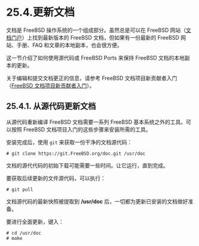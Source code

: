 # 25.4.更新文档

文档是 FreeBSD 操作系统的一个组成部分。虽然总是可以在 FreeBSD 网站（[文档门户](https://docs.freebsd.org/)）上找到最新版本的 FreeBSD 文档，但如果有一份最新的 FreeBSD 网站、手册、FAQ 和文章的本地副本，也会很方便。

这一节介绍了如何使用源代码或 FreeBSD Ports 来保持 FreeBSD 文档的本地副本的更新。

关于编辑和提交文档更正的信息，请参考 FreeBSD 文档项目新贡献者入门（[FreeBSD 文档项目新贡献者入门](https://docs.freebsd.org/en/books/fdp-primer/)）。

## 25.4.1. 从源代码更新文档

从源代码重新编译 FreeBSD 文档需要一系列 FreeBSD 基本系统之外的工具。可以按照 FreeBSD 文档项目入门的这些步骤来安装所需的工具。

安装完成后，使用 `git` 来获取一份干净的文档源代码：

```
# git clone https://git.FreeBSD.org/doc.git /usr/doc
```

文档的源代代码的初始下载可能需要一些时间。让它运行，直到完成。

要获取后续更新的文件源代码，可以执行：

```
# git pull
```

文档源代码的最新快照被提取到 **/usr/doc** 后，一切都为更新已安装的文档做好准备。

要进行全面更新，键入：

```
# cd /usr/doc
# make
```